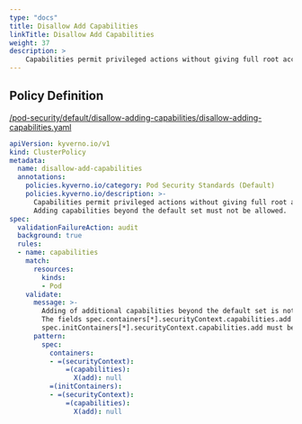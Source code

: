 ```yaml
---
type: "docs"
title: Disallow Add Capabilities
linkTitle: Disallow Add Capabilities
weight: 37
description: >
    Capabilities permit privileged actions without giving full root access. Adding capabilities beyond the default set must not be allowed.
---
```


## Policy Definition
<a href="https://github.com/kyverno/policies/raw/main//pod-security/default/disallow-adding-capabilities/disallow-adding-capabilities.yaml" target="-blank">/pod-security/default/disallow-adding-capabilities/disallow-adding-capabilities.yaml</a>

```yaml
apiVersion: kyverno.io/v1
kind: ClusterPolicy
metadata:
  name: disallow-add-capabilities
  annotations:
    policies.kyverno.io/category: Pod Security Standards (Default)
    policies.kyverno.io/description: >-
      Capabilities permit privileged actions without giving full root access.
      Adding capabilities beyond the default set must not be allowed.
spec:
  validationFailureAction: audit
  background: true
  rules:
  - name: capabilities
    match:
      resources:
        kinds:
        - Pod
    validate:
      message: >-
        Adding of additional capabilities beyond the default set is not allowed.
        The fields spec.containers[*].securityContext.capabilities.add and 
        spec.initContainers[*].securityContext.capabilities.add must be empty.
      pattern:
        spec:
          containers:
          - =(securityContext):
              =(capabilities):
                X(add): null
          =(initContainers):
          - =(securityContext):
              =(capabilities):
                X(add): null

```
